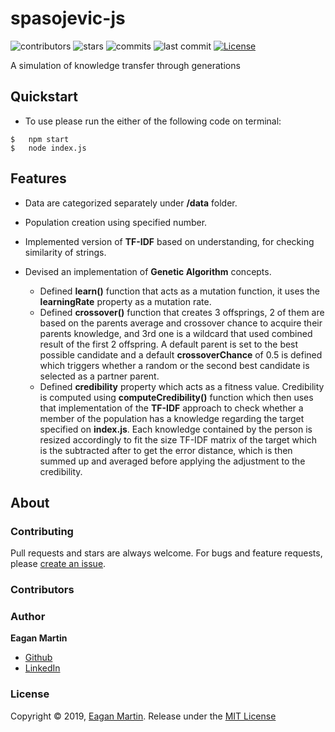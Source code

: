 # spasojevic-js

![contributors](https://badgen.net/github/contributors/pupupulp/spasojevic-js)
![stars](https://badgen.net/github/stars/pupupulp/spasojevic-js)
![commits](https://badgen.net/github/commits/pupupulp/spasojevic-js)
![last commit](https://badgen.net/github/last-commit/pupupulp/spasojevic-js)
[![License](https://badgen.net/github/license/pupupulp/spasojevic-js)](https://github.com/pupupulp/spasojevic-js/blob/master/LICENSE)

A simulation of knowledge transfer through generations

## Quickstart

+ To use please run the either of the following code on terminal:

```cli
$   npm start
$   node index.js
```

## Features

+ Data are categorized separately under **/data** folder.

+ Population creation using specified number.

+ Implemented version of **TF-IDF** based on understanding, for checking similarity of strings.

+ Devised an implementation of **Genetic Algorithm** concepts.

    - Defined **learn()** function that acts as a mutation function, it uses the **learningRate** property as a mutation rate.
    - Defined **crossover()** function that creates 3 offsprings, 2 of them are based on the parents average and crossover chance to acquire their parents knowledge, and 3rd one is a wildcard that used combined result of the first 2 offspring. A default parent is set to the best possible candidate and a default **crossoverChance** of 0.5 is defined which triggers whether a random or the second best candidate is selected as a partner parent.
    - Defined **credibility** property which acts as a fitness value. Credibility is computed using **computeCredibility()** function which then uses that implementation of the **TF-IDF** approach to check whether a member of the population has a knowledge regarding the target specified on **index.js**. Each knowledge contained by the person is resized accordingly to fit the size TF-IDF matrix of the target which is the subtracted after to get the error distance, which is then summed up and averaged before applying the adjustment to the credibility.


## About

### Contributing

Pull requests and stars are always welcome. For bugs and feature requests, please [create an issue](https://github.com/pupupulp/spasojevic-js/issues/new).

### Contributors

### Author

**Eagan Martin**
- [Github](https://github.com/pupupulp)
- [LinkedIn]()

### License

Copyright © 2019, [Eagan Martin](https://github.com/pupupulp). Release under the [MIT License](https://github.com/pupupulp/spasojevic-js/blob/master/LICENSE)